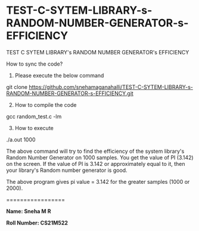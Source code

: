 # TEST-C-SYTEM-LIBRARY-s-RANDOM-NUMBER-GENERATOR-s-EFFICIENCY
TEST C SYTEM LIBRARY's RANDOM NUMBER GENERATOR's EFFICIENCY


How to sync the code?
1)  Please execute the below command

 git clone https://github.com/snehamaganahalli/TEST-C-SYTEM-LIBRARY-s-RANDOM-NUMBER-GENERATOR-s-EFFICIENCY.git


2) How to compile the code

 gcc random_test.c -lm

3) How to execute

 ./a.out 1000

The above command will try to find the efficiency of the system library's Random Number Generator on 1000 samples.
You get the value of PI (3.142) on the screen. If the value of PI is 3.142 or approximately equal to it, then your library's Random number generator is good.


The above program gives pi value = 3.142 for the greater samples (1000 or 2000).


=================

**Name: Sneha M R**

**Roll Number: CS21M522**

